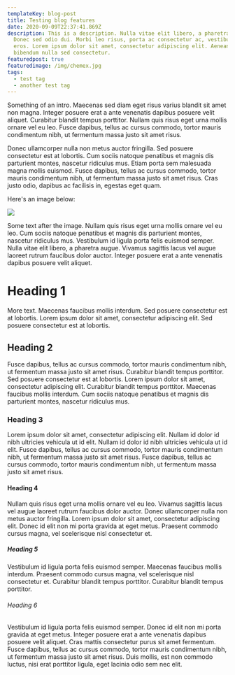 ```yaml
---
templateKey: blog-post
title: Testing blog features
date: 2020-09-09T22:37:41.869Z
description: This is a description. Nulla vitae elit libero, a pharetra augue.
  Donec sed odio dui. Morbi leo risus, porta ac consectetur ac, vestibulum at
  eros. Lorem ipsum dolor sit amet, consectetur adipiscing elit. Aenean lacinia
  bibendum nulla sed consectetur.
featuredpost: true
featuredimage: /img/chemex.jpg
tags:
  - test tag
  - another test tag
---
```

Something of an intro. Maecenas sed diam eget risus varius blandit sit amet non magna. Integer posuere erat a ante venenatis dapibus posuere velit aliquet. Curabitur blandit tempus porttitor. Nullam quis risus eget urna mollis ornare vel eu leo. Fusce dapibus, tellus ac cursus commodo, tortor mauris condimentum nibh, ut fermentum massa justo sit amet risus.

Donec ullamcorper nulla non metus auctor fringilla. Sed posuere consectetur est at lobortis. Cum sociis natoque penatibus et magnis dis parturient montes, nascetur ridiculus mus. Etiam porta sem malesuada magna mollis euismod. Fusce dapibus, tellus ac cursus commodo, tortor mauris condimentum nibh, ut fermentum massa justo sit amet risus. Cras justo odio, dapibus ac facilisis in, egestas eget quam.

Here's an image below:

![](/img/©_hb_girl_miner_africa_0029.jpg)

Some text after the image. Nullam quis risus eget urna mollis ornare vel eu leo. Cum sociis natoque penatibus et magnis dis parturient montes, nascetur ridiculus mus. Vestibulum id ligula porta felis euismod semper. Nulla vitae elit libero, a pharetra augue. Vivamus sagittis lacus vel augue laoreet rutrum faucibus dolor auctor. Integer posuere erat a ante venenatis dapibus posuere velit aliquet.

# Heading 1

More text. Maecenas faucibus mollis interdum. Sed posuere consectetur est at lobortis. Lorem ipsum dolor sit amet, consectetur adipiscing elit. Sed posuere consectetur est at lobortis.

## Heading 2

Fusce dapibus, tellus ac cursus commodo, tortor mauris condimentum nibh, ut fermentum massa justo sit amet risus. Curabitur blandit tempus porttitor. Sed posuere consectetur est at lobortis. Lorem ipsum dolor sit amet, consectetur adipiscing elit. Curabitur blandit tempus porttitor. Maecenas faucibus mollis interdum. Cum sociis natoque penatibus et magnis dis parturient montes, nascetur ridiculus mus.

### Heading 3

Lorem ipsum dolor sit amet, consectetur adipiscing elit. Nullam id dolor id nibh ultricies vehicula ut id elit. Nullam id dolor id nibh ultricies vehicula ut id elit. Fusce dapibus, tellus ac cursus commodo, tortor mauris condimentum nibh, ut fermentum massa justo sit amet risus. Fusce dapibus, tellus ac cursus commodo, tortor mauris condimentum nibh, ut fermentum massa justo sit amet risus.

#### Heading 4

Nullam quis risus eget urna mollis ornare vel eu leo. Vivamus sagittis lacus vel augue laoreet rutrum faucibus dolor auctor. Donec ullamcorper nulla non metus auctor fringilla. Lorem ipsum dolor sit amet, consectetur adipiscing elit. Donec id elit non mi porta gravida at eget metus. Praesent commodo cursus magna, vel scelerisque nisl consectetur et.

##### Heading 5

Vestibulum id ligula porta felis euismod semper. Maecenas faucibus mollis interdum. Praesent commodo cursus magna, vel scelerisque nisl consectetur et. Curabitur blandit tempus porttitor. Curabitur blandit tempus porttitor.

###### Heading 6

Vestibulum id ligula porta felis euismod semper. Donec id elit non mi porta gravida at eget metus. Integer posuere erat a ante venenatis dapibus posuere velit aliquet. Cras mattis consectetur purus sit amet fermentum. Fusce dapibus, tellus ac cursus commodo, tortor mauris condimentum nibh, ut fermentum massa justo sit amet risus. Duis mollis, est non commodo luctus, nisi erat porttitor ligula, eget lacinia odio sem nec elit.